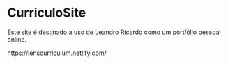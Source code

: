 # CurriculoSite


Este site é destinado a uso de Leandro Ricardo como um portfólio pessoal online. 

https://lenscurriculum.netlify.com/

